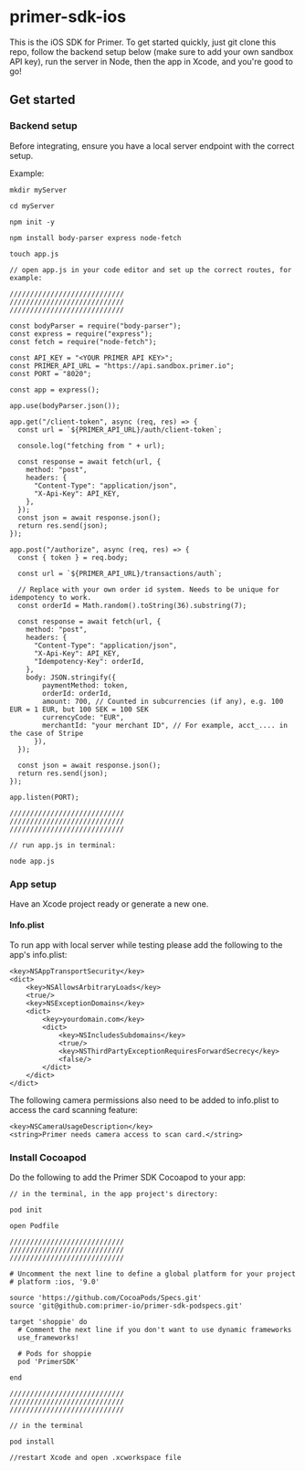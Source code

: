 # primer-sdk-ios
This is the iOS SDK for Primer. To get started quickly, just git clone this repo, follow the backend setup below (make sure to add your own sandbox API key), run the server in Node, then the app in Xcode, and you're good to go!

## Get started

### Backend setup

Before integrating, ensure you have a local server endpoint with the correct setup.

Example:
```
mkdir myServer

cd myServer

npm init -y

npm install body-parser express node-fetch

touch app.js

// open app.js in your code editor and set up the correct routes, for example:

////////////////////////////
////////////////////////////
////////////////////////////

const bodyParser = require("body-parser");
const express = require("express");
const fetch = require("node-fetch");

const API_KEY = "<YOUR PRIMER API KEY>";
const PRIMER_API_URL = "https://api.sandbox.primer.io";
const PORT = "8020";

const app = express();

app.use(bodyParser.json());

app.get("/client-token", async (req, res) => {
  const url = `${PRIMER_API_URL}/auth/client-token`;

  console.log("fetching from " + url);

  const response = await fetch(url, {
    method: "post",
    headers: {
      "Content-Type": "application/json",
      "X-Api-Key": API_KEY,
    },
  });
  const json = await response.json();
  return res.send(json);
});

app.post("/authorize", async (req, res) => {
  const { token } = req.body;

  const url = `${PRIMER_API_URL}/transactions/auth`;

  // Replace with your own order id system. Needs to be unique for idempotency to work.
  const orderId = Math.random().toString(36).substring(7);

  const response = await fetch(url, {
    method: "post",
    headers: {
      "Content-Type": "application/json",
      "X-Api-Key": API_KEY,
      "Idempotency-Key": orderId,
    },
    body: JSON.stringify({
        paymentMethod: token,
        orderId: orderId,
        amount: 700, // Counted in subcurrencies (if any), e.g. 100 EUR = 1 EUR, but 100 SEK = 100 SEK
        currencyCode: "EUR",
        merchantId: "your merchant ID", // For example, acct_.... in the case of Stripe
      }),
  });

  const json = await response.json();
  return res.send(json);
});

app.listen(PORT);

////////////////////////////
////////////////////////////
////////////////////////////

// run app.js in terminal:

node app.js

```

### App setup

Have an Xcode project ready or generate a new one.


#### Info.plist

To run app with local server while testing please add the following to the app's info.plist:
```
<key>NSAppTransportSecurity</key>
<dict>
	<key>NSAllowsArbitraryLoads</key>
	<true/>
	<key>NSExceptionDomains</key>
	<dict>
		<key>yourdomain.com</key>
		<dict>
			<key>NSIncludesSubdomains</key>
			<true/>
			<key>NSThirdPartyExceptionRequiresForwardSecrecy</key>
			<false/>
		</dict>
	</dict>
</dict>

```

The following camera permissions also need to be added to info.plist to access the card scanning feature:
```
<key>NSCameraUsageDescription</key>
<string>Primer needs camera access to scan card.</string>
```


### Install Cocoapod
Do the following to add the Primer SDK Cocoapod to your app:
```
// in the terminal, in the app project's directory:

pod init

open Podfile

////////////////////////////
////////////////////////////
////////////////////////////

# Uncomment the next line to define a global platform for your project
# platform :ios, '9.0'

source 'https://github.com/CocoaPods/Specs.git'
source 'git@github.com:primer-io/primer-sdk-podspecs.git'

target 'shoppie' do
  # Comment the next line if you don't want to use dynamic frameworks
  use_frameworks!

  # Pods for shoppie
  pod 'PrimerSDK'

end

////////////////////////////
////////////////////////////
////////////////////////////

// in the terminal

pod install

//restart Xcode and open .xcworkspace file
```
